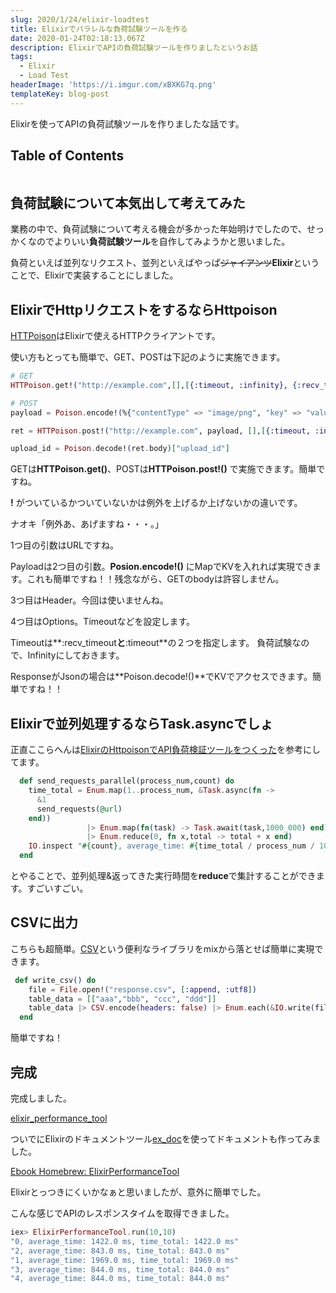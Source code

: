 ```yaml
---
slug: 2020/1/24/elixir-loadtest
title: Elixirでパラレルな負荷試験ツールを作る
date: 2020-01-24T02:18:13.067Z
description: ElixirでAPIの負荷試験ツールを作りましたというお話
tags:
  - Elixir
  - Load Test
headerImage: 'https://i.imgur.com/xBXKG7q.png'
templateKey: blog-post
---
```

Elixirを使ってAPIの負荷試験ツールを作りましたな話です。

## Table of Contents

```toc

```

## 負荷試験について本気出して考えてみた

業務の中で、負荷試験について考える機会が多かった年始明けでしたので、せっかくなのでよりいい**負荷試験ツール**を自作してみようかと思いました。

負荷といえば並列なリクエスト、並列といえばやっぱ~~ジャイアンツ~~**Elixir**ということで、Elixirで実装することにしました。

## ElixirでHttpリクエストをするならHttpoison

[HTTPoison](https://hex.pm/packages/httpoison)はElixirで使えるHTTPクライアントです。

使い方もとっても簡単で、GET、POSTは下記のように実施できます。

```elixir
# GET
HTTPoison.get!("http://example.com",[],[{:timeout, :infinity}, {:recv_timeout, :infinity}])

# POST
payload = Poison.encode!(%{"contentType" => "image/png", "key" => "value"})

ret = HTTPoison.post!("http://example.com", payload, [],[{:timeout, :infinity}, {:recv_timeout, :infinity}])

upload_id = Poison.decode!(ret.body)["upload_id"]
```

GETは**HTTPoison.get()**、POSTは**HTTPoison.post!()** で実施できます。簡単ですね。

**!** がついているかついていないかは例外を上げるか上げないかの違いです。

ナオキ「例外あ、あげますね・・・。」

1つ目の引数はURLですね。

Payloadは2つ目の引数。**Posion.encode!()** にMapでKVを入れれば実現できます。これも簡単ですね！！残念ながら、GETのbodyは許容しません。

3つ目はHeader。今回は使いませんね。

4つ目はOptions。Timeoutなどを設定します。

Timeoutは**:recv_timeout**と**:timeout**の２つを指定します。 負荷試験なので、Infinityにしておきます。

ResponseがJsonの場合は**Poison.decode!()**でKVでアクセスできます。簡単ですね！！

## Elixirで並列処理するならTask.asyncでしょ

正直ここらへんは[ElixirのHttpoisonでAPI負荷検証ツールをつくった](https://qiita.com/kaonash/items/904fd165891b2070bb41)を参考にしてます。

```elixir
  def send_requests_parallel(process_num,count) do
    time_total = Enum.map(1..process_num, &Task.async(fn ->
      &1
      send_requests(@url)
    end))
                 |> Enum.map(fn(task) -> Task.await(task,1000_000) end)
                 |> Enum.reduce(0, fn x,total -> total + x end)
    IO.inspect "#{count}, average_time: #{time_total / process_num / 1000} ms, time_total: #{time_total / 1000} ms"
  end
```

とやることで、並列処理&返ってきた実行時間を**reduce**で集計することができます。すごいすごい。

## CSVに出力

こちらも超簡単。[CSV](https://hexdocs.pm/csv/CSV.html)という便利なライブラリをmixから落とせば簡単に実現できます。

```elixir
 def write_csv() do
    file = File.open!("response.csv", [:append, :utf8])
    table_data = [["aaa","bbb", "ccc", "ddd"]]
    table_data |> CSV.encode(headers: false) |> Enum.each(&IO.write(file, &1))
  end
```

簡単ですね！

## 完成

完成しました。

[elixir_performance_tool](https://github.com/tubone24/elixir_performance_tool)

ついでにElixirのドキュメントツール[ex_doc](https://github.com/elixir-lang/ex_doc)を使ってドキュメントも作ってみました。

[Ebook Homebrew: ElixirPerformanceTool](https://tubone24.github.io/elixir_performance_tool/readme.html)

Elixirとっつきにくいかなぁと思いましたが、意外に簡単でした。

こんな感じでAPIのレスポンスタイムを取得できました。

```elixir
iex> ElixirPerformanceTool.run(10,10)
"0, average_time: 1422.0 ms, time_total: 1422.0 ms"
"2, average_time: 843.0 ms, time_total: 843.0 ms"
"1, average_time: 1969.0 ms, time_total: 1969.0 ms"
"3, average_time: 844.0 ms, time_total: 844.0 ms"
"4, average_time: 844.0 ms, time_total: 844.0 ms"

```

